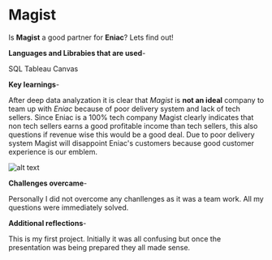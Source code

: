# Magist
Is **Magist** a good partner for **Eniac**? Lets find out!

**Languages and Librabies that are used**-

SQL
Tableau
Canvas

**Key learnings**-

After deep data analyzation it is clear that _Magist_ is **not an ideal** company to team up with _Eniac_ because of poor delivery system and lack of tech sellers. Since Eniac is a 100% tech company Magist clearly indicates that non tech sellers earns a good profitable income than tech sellers, this also questions if revenue wise this would be a good deal. Due to poor delivery system Magist will disappoint Eniac's customers because good customer experience is our emblem.

![alt text]((https://www.canva.com/design/DAGCg3qeMzs/l83E4VnezVAdQkB6xSDR0w/edit))

**Challenges overcame**-

Personally I did not overcome any chanllenges as it was a team work. All my questions were immediately solved.

**Additional reflections**-

This is my first project. Initially it was all confusing but once the presentation was being prepared they all made sense.
